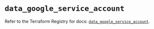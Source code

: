 # `data_google_service_account`

Refer to the Terraform Registry for docs: [`data_google_service_account`](https://registry.terraform.io/providers/hashicorp/google/5.38.0/docs/data-sources/service_account).
